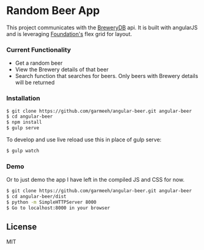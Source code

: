 # Random Beer App

This project communicates with the [BreweryDB](http://brewerydb.com/) api. It is built with angularJS and is leveraging [Foundation's](http://foundation.zurb.com/sites/docs/) flex grid for layout.

###  Current Functionality
  - Get a random beer
  - View the Brewery details of that beer
  - Search function that searches for beers. Only beers with Brewery details will be returned

### Installation

```sh
$ git clone https://github.com/garmeeh/angular-beer.git angular-beer
$ cd angular-beer
$ npm install
$ gulp serve
```

To develop and use live reload use this in place of gulp serve:
```sh
$ gulp watch
```

### Demo

Or to just demo the app I have left in the compiled JS and CSS for now.

```sh
$ git clone https://github.com/garmeeh/angular-beer.git angular-beer
$ cd angular-beer/dist
$ python -m SimpleHTTPServer 8000
$ Go to localhost:8000 in your browser
```

License
----

MIT
